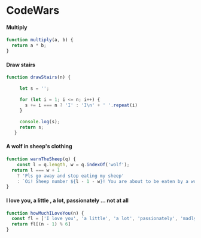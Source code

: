 # CodeWars
#### Multiply
```javascript
function multiply(a, b) {
  return a * b;
}
```
#### Draw stairs
```javascript
function drawStairs(n) {
   
     let s = '';
   
     for (let i = 1; i <= n; i++) {
       s += i === n ? 'I' : 'I\n' + ' '.repeat(i)
     }
   
     console.log(s);
     return s;
   }
```
#### A wolf in sheep's clothing
```javascript
function warnTheSheep(q) {
    const l = q.length, w = q.indexOf('wolf');
  return l === w + 1
    ? 'Pls go away and stop eating my sheep'
    : `Oi! Sheep number ${l - 1 - w}! You are about to be eaten by a wolf!`  
}
```
#### I love you, a little , a lot, passionately ... not at all
````javascript
function howMuchILoveYou(n) {
  const fl = ['I love you', 'a little', 'a lot', 'passionately', 'madly', 'not at all'];
  return fl[(n - 1) % 6]
}
````